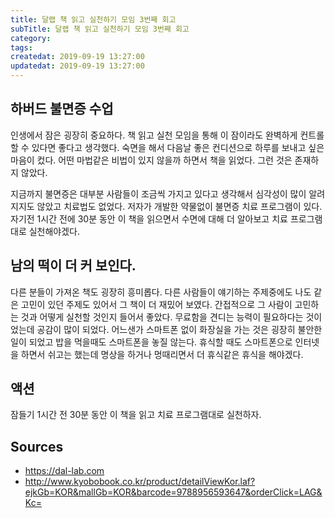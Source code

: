 ```yaml
---
title: 달랩 책 읽고 실천하기 모임 3번째 회고
subTitle: 달랩 책 읽고 실천하기 모임 3번째 회고
category: 
tags: 
createdat: 2019-09-19 13:27:00
updatedat: 2019-09-19 13:27:00
---
```


## 하버드 불면증 수업

인생에서 잠은 굉장히 중요하다. 책 읽고 실천 모임을 통해 이 잠이라도 완벽하게 컨트롤할 수 있다면 좋다고 생각했다. 숙면을 해서 다음날 좋은 컨디션으로 하루를 보내고 싶은 마음이 컸다. 어떤 마법같은 비법이 있지 않을까 하면서 책을 읽었다. 그런 것은 존재하지 않았다.  

지금까지 불면증은 대부분 사람들이 조금씩 가지고 있다고 생각해서 심각성이 많이 알려지지도 않았고 치료법도 없었다. 저자가 개발한 약물없이 불면증 치료 프로그램이 있다. 자기전 1시간 전에 30분 동안 이 책을 읽으면서 수면에 대해 더 알아보고 치료 프로그램대로 실천해야겠다.

## 남의 떡이 더 커 보인다.

다른 분들이 가져온 책도 굉장히 흥미롭다. 다른 사람들이 얘기하는 주제중에도 나도 같은 고민이 있던 주제도 
있어서 그 책이 더 재밌어 보였다. 간접적으로 그 사람이 고민하는 것과 어떻게 실천할 것인지 들어서 좋았다. 
무료함을 견디는 능력이 필요하다는 것이었는데 공감이 많이 되었다. 어느샌가 스마트폰 없이 화장실을 가는 
것은 굉장히 불안한 일이 되었고 밥을 먹을때도 스마트폰을 놓질 않는다. 휴식할 때도 스마트폰으로 인터넷을 
하면서 쉬고는 했는데 명상을 하거나 멍때리면서 더 휴식같은 휴식을 해야겠다.

## 액션

잠들기 1시간 전 30분 동안 이 책을 읽고 치료 프로그램대로 실천하자.

## Sources

* <https://dal-lab.com>
* <http://www.kyobobook.co.kr/product/detailViewKor.laf?ejkGb=KOR&mallGb=KOR&barcode=9788956593647&orderClick=LAG&Kc=>